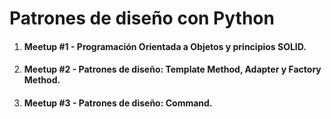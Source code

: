 # Patrones de diseño con Python

1. #### Meetup #1 - Programación Orientada a Objetos y principios SOLID.

2. #### Meetup #2 - Patrones de diseño: Template Method, Adapter y Factory Method.

3. #### Meetup #3 - Patrones de diseño: Command.
